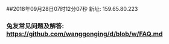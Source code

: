 ##2018年09月28日07时12分07秒 新址: 159.65.80.223
### 兔友常见问题及解答: https://github.com/wanggonging/d/blob/w/FAQ.md
